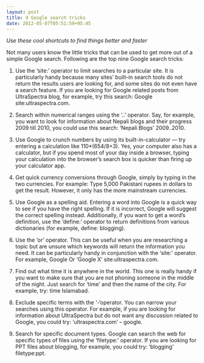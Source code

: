 ```yaml
---
layout: post
title: 9 Google search tricks
date: 2012-05-07T05:51:59+05:45
---
```


*Use these cool shortcuts to find things better and faster*

Not many users know the little tricks that can be used to get more out of a simple Google search. Following are the top nine Google search tricks:

1. Use the ‘site:’ operator to limit searches to a particular site. It is particularly handy because many sites’ built-in search tools do not return the results users are looking for, and some sites do not even have a search feature. If you are looking for Google related posts from UltraSpectra blog, for example, try this search: Google site:ultraspectra.com.

2. Search within numerical ranges using the ‘..’ operator. Say, for example, you want to look for information about Nepali blogs and their progress 2009 till 2010, you could use this search: ‘Nepali Blogs’ 2009..2010.

3. Use Google to crunch numbers by using its built-in-calculator — try entering a calculation like 110*(654/8+3). Yes, your computer also has a calculator, but if you spend most of your day inside a browser, typing your calculation into the browser’s search box is quicker than firing up your calculator app.

4. Get quick currency conversions through Google, simply by typing in the two currencies. For example: Type 5,000 Pakistani rupees in dollars to get the result. However, it only has the more mainstream currencies.

5. Use Google as a spelling aid. Entering a word into Google is a quick way to see if you have the right spelling. If it is incorrect, Google will suggest the correct spelling instead. Additionally, if you want to get a word’s definition, use the ‘define:’ operator to return definitions from various dictionaries (for example, define: blogging).

6. Use the ‘or’ operator. This can be useful when you are researching a topic but are unsure which keywords will return the information you need. It can be particularly handy in conjunction with the ‘site:’ operator. For example, Google Or ‘Google X’ site:ultraspectra.com.

7. Find out what time it is anywhere in the world. This one is really handy if you want to make sure that you are not phoning someone in the middle of the night. Just search for ‘time’ and then the name of the city. For example, try: time Islamabad.

8. Exclude specific terms with the ‘-‘operator. You can narrow your searches using this operator. For example, if you are looking for information about UltraSpectra but do not want any discussion related to Google, you could try: ‘ultraspectra.com’ – google.

9. Search for specific document types. Google can search the web for specific types of files using the ‘filetype:’ operator. If you are looking for PPT files about blogging, for example, you could try: ‘blogging’ filetype:ppt.

